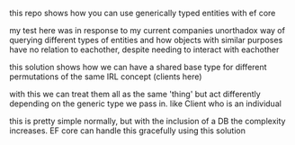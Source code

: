 this repo shows how you can use generically typed entities with ef core

my test here was in response to my current companies unorthadox way of querying different types of entities and how objects with similar purposes have no relation to eachother, despite needing to interact with eachother

this solution shows how we can have a shared base type for different permutations of the same IRL concept (clients here)

with this we can treat them all as the same 'thing' but act differently depending on the generic type we pass in. like Client who is an individual

this is pretty simple normally, but with the inclusion of a DB the complexity increases. EF core can handle this gracefully using this solution
